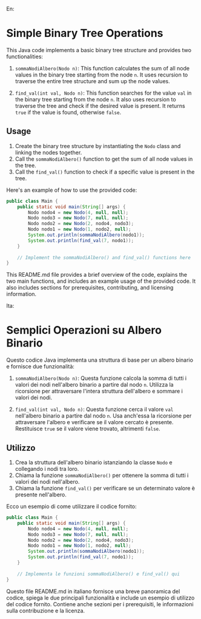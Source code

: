 En:
# Simple Binary Tree Operations

This Java code implements a basic binary tree structure and provides two functionalities:

1. `sommaNodiAlbero(Nodo n)`: This function calculates the sum of all node values in the binary tree starting from the node `n`. It uses recursion to traverse the entire tree structure and sum up the node values.

2. `find_val(int val, Nodo n)`: This function searches for the value `val` in the binary tree starting from the node `n`. It also uses recursion to traverse the tree and check if the desired value is present. It returns `true` if the value is found, otherwise `false`.

## Usage

1. Create the binary tree structure by instantiating the `Nodo` class and linking the nodes together.
2. Call the `sommaNodiAlbero()` function to get the sum of all node values in the tree.
3. Call the `find_val()` function to check if a specific value is present in the tree.

Here's an example of how to use the provided code:

```java
public class Main {
    public static void main(String[] args) {
        Nodo nodo4 = new Nodo(4, null, null);
        Nodo nodo3 = new Nodo(7, null, null);
        Nodo nodo2 = new Nodo(2, nodo4, nodo3);
        Nodo nodo1 = new Nodo(1, nodo2, null);
        System.out.println(sommaNodiAlbero(nodo1));
        System.out.println(find_val(7, nodo1));
    }
    
    // Implement the sommaNodiAlbero() and find_val() functions here
}
```
This README.md file provides a brief overview of the code, explains the two main functions, and includes an example usage of the provided code. It also includes sections for prerequisites, contributing, and licensing information.

Ita:
# Semplici Operazioni su Albero Binario

Questo codice Java implementa una struttura di base per un albero binario e fornisce due funzionalità:

1. `sommaNodiAlbero(Nodo n)`: Questa funzione calcola la somma di tutti i valori dei nodi nell'albero binario a partire dal nodo `n`. Utilizza la ricorsione per attraversare l'intera struttura dell'albero e sommare i valori dei nodi.

2. `find_val(int val, Nodo n)`: Questa funzione cerca il valore `val` nell'albero binario a partire dal nodo `n`. Usa anch'essa la ricorsione per attraversare l'albero e verificare se il valore cercato è presente. Restituisce `true` se il valore viene trovato, altrimenti `false`.

## Utilizzo

1. Crea la struttura dell'albero binario istanziando la classe `Nodo` e collegando i nodi tra loro.
2. Chiama la funzione `sommaNodiAlbero()` per ottenere la somma di tutti i valori dei nodi nell'albero.
3. Chiama la funzione `find_val()` per verificare se un determinato valore è presente nell'albero.

Ecco un esempio di come utilizzare il codice fornito:

```java
public class Main {
    public static void main(String[] args) {
        Nodo nodo4 = new Nodo(4, null, null);
        Nodo nodo3 = new Nodo(7, null, null);
        Nodo nodo2 = new Nodo(2, nodo4, nodo3);
        Nodo nodo1 = new Nodo(1, nodo2, null);
        System.out.println(sommaNodiAlbero(nodo1));
        System.out.println(find_val(7, nodo1));
    }
    
    // Implementa le funzioni sommaNodiAlbero() e find_val() qui
}
```
Questo file README.md in italiano fornisce una breve panoramica del codice, spiega le due principali funzionalità e include un esempio di utilizzo del codice fornito. Contiene anche sezioni per i prerequisiti, le informazioni sulla contribuzione e la licenza.



